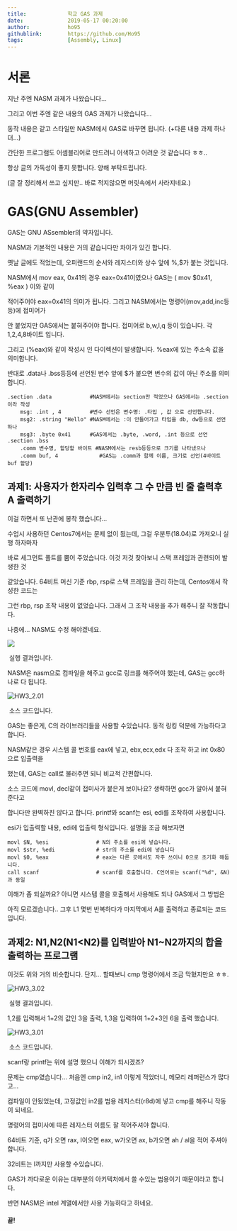```yaml
---
title:             학교 GAS 과제
date:              2019-05-17 00:20:00
author:            ho95
githublink:        https://github.com/Ho95
tags:              [Assembly, Linux]
---
```




# 서론

 지난 주엔 NASM 과제가 나왔습니다...

그리고 이번 주엔 같은 내용의 GAS 과제가 나왔습니다...

동작 내용은 같고 스타일만 NASM에서 GAS로 바꾸면 됩니다. (+다른 내용 과제 하나더...)

간단한 프로그램도 어셈블리어로 만드려니 어색하고 어려운 것 같습니다 ㅎㅎ..

항상 글의 가독성이 좋지 못합니다. 양해 부탁드립니다. 

(글 잘 정리해서 쓰고 싶지만.. 바로 적지않으면 머릿속에서 사라지네요.)

# GAS(GNU Assembler)

 GAS는 GNU ASsembler의 약자입니다.

NASM과 기본적인 내용은 거의 같습니다만 차이가 있긴 합니다.

옛날 글에도 적었는데, 오퍼랜드의 순서와 레지스터와 상수 앞에 %,$가 붙는 것입니다.

NASM에서 mov eax, 0x41의 경우 eax=0x41이였으나 GAS는 ( mov $0x41, %eax ) 이와 같이

적어주어야 eax=0x41의 의미가 됩니다. 그리고 NASM에서는 명령어(mov,add,inc등등)에 접미어가

안 붙었지만 GAS에서는 붙혀주어야 합니다. 접미어로 b,w,l,q 등이 있습니다. 각 1,2,4,8바이트 입니다.

그리고 (%eax)와 같이 작성시 인 다이렉션이 발생합니다. %eax에 있는 주소속 값을 의미합니다.

반대로 .data나 .bss등등에 선언된 변수 앞에 $가 붙으면 변수의 값이 아닌 주소를 의미합니다. 

```
.section .data			  #NASM에서는 section만 적었으나 GAS에서는 .section이라 작성
	msg: .int , 4		  #변수 선언은 변수명: .타입 , 값 으로 선언합니다.
	msg2: .string "Hello" #NASM에서는 :이 안들어가고 타입을 db, dw등으로 선언하나
	msg3: .byte 0x41	  #GAS에서는 .byte, .word, .int 등으로 선언
.section .bss
	.comm 변수명, 할당할 바이트 #NASM에서는 resb등등으로 크기를 나타냈으나 
	.comm buf, 4			 #GAS는 .comm과 함께 이름, 크기로 선언(4바이트 buf 할당)
```



## 과제1: 사용자가 한자리수 입력후 그 수 만큼 빈 줄 출력후 A 출력하기

 이걸 하면서 또 난관에 봉착 했습니다...

수업시 사용하던 Centos7에서는 문제 없이 됬는데, 그걸 우분투(18.04)로 가져오니 실행 하자마자

바로 세그먼트 폴트를 뿜어 주었습니다.  이것 저것 찾아보니 스택 프레임과 관련되어 발생한 것

같았습니다.  64비트 머신 기준 rbp, rsp로 스택 프레임을 관리 하는데, Centos에서 작성한 코드는

그런 rbp, rsp 조작 내용이 없었습니다. 그래서 그 조작 내용을 추가 해주니 잘 작동합니다.

나중에... NASM도 수정 해야겠네요.

![](https://user-images.githubusercontent.com/32864449/57869401-edd5df00-783f-11e9-8fc6-25bf0d4a0082.jpg)

​																	실행 결과입니다. 

NASM은 nasm으로 컴파일을 해주고 gcc로 링크를 해주어야 했는데, GAS는 gcc하나로 다 됩니다.

![HW3_2.01](https://user-images.githubusercontent.com/32864449/57869451-0a721700-7840-11e9-9870-790de29c2149.jpg)

​																		소스 코드입니다.

 GAS는 좋은게, C의 라이브러리들을 사용할 수있습니다. 동적 링킹 덕분에 가능하다고 합니다.

NASM같은 경우 시스템 콜 번호를 eax에 넣고, ebx,ecx,edx 다 조작 하고 int 0x80으로 입출력을

했는데, GAS는 call로 불러주면 되니 비교적 간편합니다.



 소스 코드에 movl, decl같이 접미사가 붙은게 보이나요? 생략하면 gcc가 알아서 붙혀 준다고 

합니다만 완벽하진 않다고 합니다.  printf와 scanf는 esi, edi를 조작하여 사용합니다.

esi가 입출력할 내용, edi에 입출력 형식입니다.  설명을 조금 해보자면

```
movl $N, %esi				# N의 주소를 esi에 넣습니다.
movl $str, %edi				# str의 주소를 edi에 넣습니다
movl $0, %eax				# eax는 다른 곳에서도 자주 쓰이니 0으로 초기화 해둡니다.
call scanf 					# scanf를 호출합니다. C언어로는 scanf("%d", &N)과 동일
```

 이해가 좀 되실까요? 아니면 시스템 콜을 호출해서 사용해도 되나 GAS에서 그 방법은 

아직 모르겠습니다.. 그후 L1 몇번 반복하다가 마지막에서 A를 출력하고 종료되는 코드입니다.



## 과제2: N1,N2(N1<N2)를 입력받아 N1~N2까지의 합을 출력하는 프로그램

 이것도 위와 거의 비슷합니다. 단지... 할때보니 cmp 명령어에서 조금 막혔지만요 ㅎㅎ.

![HW3_3.02](https://user-images.githubusercontent.com/32864449/57869478-18c03300-7840-11e9-9de9-5329d9ab0cf2.jpg)

​															  	실행 결과입니다.

1,2를 입력해서 1+2의 값인 3을 출력, 1,3을 입력하여 1+2+3인 6을 출력 했습니다.

![HW3_3.01](https://user-images.githubusercontent.com/32864449/57869501-2675b880-7840-11e9-9e61-e730e4381cfc.jpg)

​																	소스 코드입니다.

scanf랑 printf는 위에 설명 했으니 이해가 되시겠죠?

문제는 cmp였습니다... 처음엔 cmp in2, in1 이렇게 적었더니, 메모리 레퍼런스가 많다고...

컴파일이 안됬었는데, 고정값인 in2를 범용 레지스터(r8d)에 넣고 cmp를 해주니 작동이 되네요.

명령어의 접미사에 따른 레지스터 이름도 잘 적어주셔야 합니다.

 64비트 기준, q가 오면 rax, l이오면 eax, w가오면 ax, b가오면 ah / al을 적어 주셔야 합니다.

32비트는 l까지만 사용할 수있습니다.

GAS가 까다로운 이유는 대부분의 아키텍처에서 쓸 수있는 범용이기 때문이라고 합니다.

반면 NASM은 intel 계열에서만 사용 가능하다고 하네요.

#### 끝!